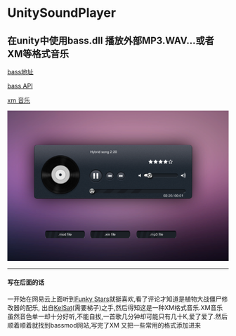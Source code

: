 # UnitySoundPlayer
在unity中使用bass.dll 播放外部MP3.WAV...或者XM等格式音乐
------------
[bass地址](http://www.un4seen.com/)

[bass API](http://bass.radio42.com/help/)

[xm 音乐](http://keygenmusic.net/)


![Alt text](/Images/view.png)

  
------------
#### 写在后面的话
  一开始在网易云上面听到[Funky Stars](https://music.163.com/song?id=428350808&userid=92483577)就挺喜欢,看了评论才知道是植物大战僵尸修改器的配乐,
  出自[KelSat](http://prcheats.blogspot.com/p/trainer-list.html)(需要梯子)之手,然后得知这是一种XM格式音乐.XM音乐虽然音色单一却十分好听,不能自拔,一首歌几分钟却可能只有几十K,爱了爱了.然后顺着顺着就找到bassmod网站,写完了XM 又把一些常用的格式添加进来